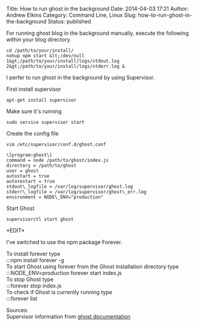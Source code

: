Title: How to run ghost in the background
Date: 2014-04-03 17:21
Author: Andrew Elkins
Category: Command Line, Linux
Slug: how-to-run-ghost-in-the-background
Status: published

For running ghost blog in the background manually, execute the following
within your blog directory.

~~~~  
cd /path/to/your/install/  
nohup npm start &lt;/dev/null 1&gt;/path/to/your/install/logs/stdout.log
2&gt;/path/to/your/install/logs/stderr.log &  
~~~~

I perfer to run ghost in the background by using Supervisor.

First install supervisor  
~~~~  
apt-get install supervisor  
~~~~

Make sure it's running  
~~~~  
sudo service supervisor start  
~~~~

Create the config file  
~~~~  
vim /etc/supervisor/conf.d/ghost.conf  
~~~~

~~~~  
\[program:ghost\]  
command = node /path/to/ghost/index.js  
directory = /path/to/ghost  
user = ghost  
autostart = true  
autorestart = true  
stdout\_logfile = /var/log/supervisor/ghost.log  
stderr\_logfile = /var/log/supervisor/ghost\_err.log  
environment = NODE\_ENV="production"  
~~~~

Start Ghost  
~~~~  
supervisorctl start ghost  
~~~~

\*EDIT\*

I've switched to use the npm package Forever.

To install forever type  
:::npm install forever -g  
To start Ghost using forever from the Ghost installation directory type  
:::NODE\_ENV=production forever start index.js  
To stop Ghost type  
:::forever stop index.js  
To check if Ghost is currently running type  
:::forever list

Sources:  
Supervisor information from [ghost
documentation](http://docs.ghost.org/installation/deploy/)
